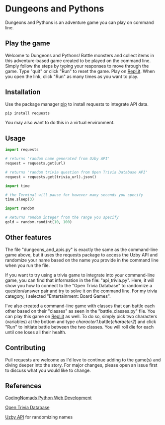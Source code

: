 # Dungeons and Pythons
Dungeons and Pythons is an adventure game you can play on command line.

## Play the game
Welcome to Dungeons and Pythons! Battle monsters and collect items in this adventure-based game created to be played on the command line. Simply follow the steps by typing your responses to move through the game. Type "quit" or click "Run" to reset the game.
Play on [Repl.it](https://replit.com/@ChrisSulva/CommandLineGame#.replit).
When you open the link, click "Run" as many times as you want to play.

## Installation

Use the package manager [pip](https://pip.pypa.io/en/stable/) to install requests to integrate API data.

```bash
pip install requests
```
You may also want to do this in a virtual environment.


## Usage

```python
import requests

# returns 'random name generated from Uzby API'
request = requests.get(url)

# returns 'random trivia question from Open Trivia Database API'
request = requests.get(trivia_url).json()

import time

# the Terminal will pause for however many seconds you specify
time.sleep(3)

import random

# Returns random integer from the range you specify
gold = random.randint(10, 100)

```

## Other features

The file "dungeons_and_apis.py" is exactly the same as the command-line game above, but it uses the requests package to access the Uzby API and randomize your name based on the name you provide in the command line when you run the file.

If you want to try using a trivia game to integrate into your command-line game, you can find that information in the file: "api_trivia.py". Here, it will show you how to connect to the "Open Trivia Database" to randomize a question/answer pair and try to solve it on the command line. For my trivia category, I selected "Entertainment: Board Games".

I've also created a command-line game with classes that can battle each other based on their "classes" as seen in the "battle_classes.py" file. You can play this game on [Repl.it](https://replit.com/@ChrisSulva/CommandLineGamewithClasses#main.py) as well. To do so, simply pick two characters (variables) at the bottom and type *character1*.battle(*character2*) and click "Run" to initiate battle between the two classes. You will roll die for each until one loses all their health.

## Contributing
Pull requests are welcome as I'd love to continue adding to the game(s) and diving deeper into the story. For major changes, please open an issue first to discuss what you would like to change.

## References
[CodingNomads Python Web Development](https://codingnomads.co/career-track/professional-python-web-development-course)

[Open Trivia Database](https://opentdb.com/)

[Uzby API](https://uzby.com/api) for randomizing names
